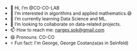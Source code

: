- 👋 Hi, I’m @CO-CO-LAB
- 👀 I’m interested in algorithms and applied mathematics.😄
- 🌱 I’m currently learning Data Science and ML.
- 💞️ I’m looking to collaborate on data-related projects.
- 📫 How to reach me: narges.sok@gmail.com
- 😄 Pronouns: CO-CO
- ⚡ Fun fact: I'm George, George Costanza(as in Seinfeld)

<!---
CO-CO-LAB/CO-CO-LAB is a ✨ special ✨ repository because its `README.md` (this file) appears on your GitHub profile.
You can click the Preview link to take a look at your changes.
--->
